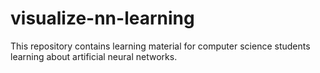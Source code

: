 # visualize-nn-learning
This repository contains learning material for computer science students learning about artificial neural networks.
